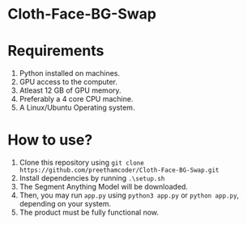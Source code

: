 # Cloth-Face-BG-Swap

# Requirements
1. Python installed on machines.
2. GPU access to the computer.
3. Atleast 12 GB of GPU memory.
4. Preferably a 4 core CPU machine.
5. A Linux/Ubuntu Operating system.

# How to use?
1. Clone this repository using ```git clone https://github.com/preethamcoder/Cloth-Face-BG-Swap.git```
2. Install dependencies by running ```.\setup.sh```
3. The Segment Anything Model will be downloaded.
4. Then, you may run ```app.py``` using ```python3 app.py``` or ```python app.py```, depending on your system.
5. The product must be fully functional now.
